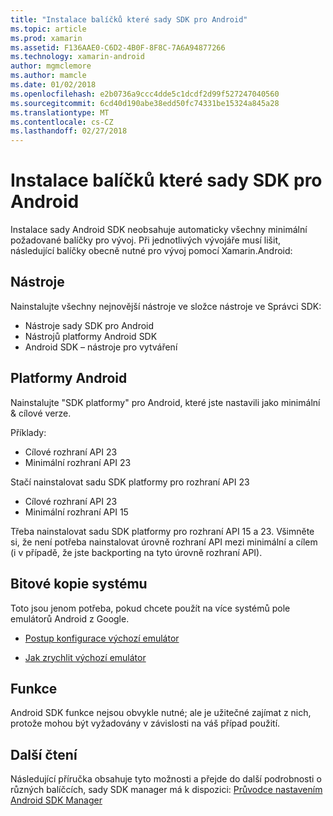 ```yaml
---
title: "Instalace balíčků které sady SDK pro Android"
ms.topic: article
ms.prod: xamarin
ms.assetid: F136AAE0-C6D2-4B0F-8F8C-7A6A94877266
ms.technology: xamarin-android
author: mgmclemore
ms.author: mamcle
ms.date: 01/02/2018
ms.openlocfilehash: e2b0736a9ccc4dde5c1dcdf2d99f527247040560
ms.sourcegitcommit: 6cd40d190abe38edd50fc74331be15324a845a28
ms.translationtype: MT
ms.contentlocale: cs-CZ
ms.lasthandoff: 02/27/2018
---
```

# <a name="which-android-sdk-packages-should-i-install"></a>Instalace balíčků které sady SDK pro Android

Instalace sady Android SDK neobsahuje automaticky všechny minimální požadované balíčky pro vývoj. Při jednotlivých vývojáře musí lišit, následující balíčky obecně nutné pro vývoj pomocí Xamarin.Android:

## <a name="tools"></a>Nástroje

Nainstalujte všechny nejnovější nástroje ve složce nástroje ve Správci SDK:

- Nástroje sady SDK pro Android
- Nástrojů platformy Android SDK
- Android SDK – nástroje pro vytváření

## <a name="android-platforms"></a>Platformy Android

Nainstalujte "SDK platformy" pro Android, které jste nastavili jako minimální & cílové verze. 

Příklady:

- Cílové rozhraní API 23
- Minimální rozhraní API 23

Stačí nainstalovat sadu SDK platformy pro rozhraní API 23

- Cílové rozhraní API 23
- Minimální rozhraní API 15

Třeba nainstalovat sadu SDK platformy pro rozhraní API 15 a 23. Všimněte si, že není potřeba nainstalovat úrovně rozhraní API mezi minimální a cílem (i v případě, že jste backporting na tyto úrovně rozhraní API).

## <a name="system-images"></a>Bitové kopie systému
Toto jsou jenom potřeba, pokud chcete použít na více systémů pole emulátorů Android z Google. 

- [Postup konfigurace výchozí emulátor](~/android/get-started/installation/android-emulator/index.md)

- [Jak zrychlit výchozí emulátor](~/android/get-started/installation/android-emulator/index.md)

## <a name="extras"></a>Funkce
Android SDK funkce nejsou obvykle nutné; ale je užitečné zajímat z nich, protože mohou být vyžadovány v závislosti na váš případ použití.

## <a name="further-reading"></a>Další čtení
Následující příručka obsahuje tyto možnosti a přejde do další podrobnosti o různých balíčcích, sady SDK manager má k dispozici: [Průvodce nastavením Android SDK Manager](http://www.themethodology.net/2015/02/android-sdk-manager-setup-for.html?m=1)

